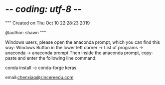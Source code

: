 # -*- coding: utf-8 -*-
"""
Created on Thu Oct 10 22:28:23 2019

@author: shawn
"""

Windows users, please open the anaconda prompt, which you can find this way:
Windows Button in the lower left corner -> List of programs -> anaconda -> anaconda prompt
Then inside the anaconda prompt, copy-paste and enter the following line command:

conda install -c conda-forge keras

email:chenxiao@sincereedu.com